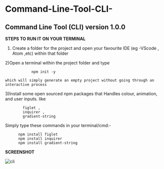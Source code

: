# Command-Line-Tool-CLI-
**Command Line Tool (CLI)    version 1.0.0**
----------------------------------------------
**STEPS TO RUN IT ON YOUR TERMINAL**

1) Create a folder for the project and open your favourite IDE (eg -VScode , Atom ,etc) within that folder

2)Open a terminal within the project folder and type

                npm init -y
    
    which will simply generate an empty project without going through an interactive process 
    
    
    
3)Install some open sourced npm packages that Handles colour, animation, and user inputs.
 like

            figlet , 
            inquirer , 
            gradient-string 

Simply type these commands in your terminal/cmd:-


          npm install figlet
          npm install inquirer
          npm install gradient-string




**SCREENSHOT**

![cli](https://user-images.githubusercontent.com/101457128/162021537-c10454e5-463f-4ff9-a817-e6c8b33706c1.png)
